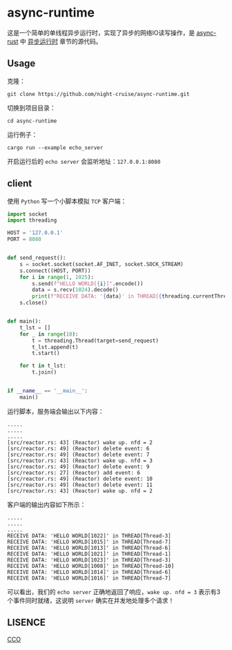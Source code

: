 # async-runtime
这是一个简单的单线程异步运行时，实现了异步的网络IO读写操作，是 [async-rust](https://github.com/night-cruise/async-rust) 中 [异步运行时](https://night-cruise.github.io/async-rust/%E5%BC%82%E6%AD%A5%E8%BF%90%E8%A1%8C%E6%97%B6.html) 章节的源代码。

## Usage
克隆：
```
git clone https://github.com/night-cruise/async-runtime.git
```
切换到项目目录：
```
cd async-runtime
```
运行例子：
```
cargo run --example echo_server
```
开启运行后的 `echo server` 会监听地址：`127.0.0.1:8080`

## client
使用 `Python` 写一个小脚本模拟 `TCP` 客户端：
```python
import socket
import threading

HOST = '127.0.0.1'
PORT = 8080


def send_request():
    s = socket.socket(socket.AF_INET, socket.SOCK_STREAM)
    s.connect((HOST, PORT))
    for i in range(1, 1025):
        s.send(f"HELLO WORLD[{i}]".encode())
        data = s.recv(1024).decode()
        print(f"RECEIVE DATA: '{data}' in THREAD[{threading.currentThread().name}]")
    s.close()


def main():
    t_lst = []
    for _ in range(10):
        t = threading.Thread(target=send_request)
        t_lst.append(t)
        t.start()

    for t in t_lst:
        t.join()


if __name__ == '__main__':
    main()
```
运行脚本，服务端会输出以下内容：
```
.....
.....
.....
[src/reactor.rs: 43] (Reactor) wake up. nfd = 2
[src/reactor.rs: 49] (Reactor) delete event: 6
[src/reactor.rs: 49] (Reactor) delete event: 7
[src/reactor.rs: 43] (Reactor) wake up. nfd = 3
[src/reactor.rs: 49] (Reactor) delete event: 9
[src/reactor.rs: 27] (Reactor) add event: 6
[src/reactor.rs: 49] (Reactor) delete event: 10
[src/reactor.rs: 49] (Reactor) delete event: 11
[src/reactor.rs: 43] (Reactor) wake up. nfd = 2
```
客户端的输出内容如下所示：
```
.....
.....
.....
RECEIVE DATA: 'HELLO WORLD[1022]' in THREAD[Thread-3]
RECEIVE DATA: 'HELLO WORLD[1015]' in THREAD[Thread-7]
RECEIVE DATA: 'HELLO WORLD[1013]' in THREAD[Thread-6]
RECEIVE DATA: 'HELLO WORLD[1021]' in THREAD[Thread-1]
RECEIVE DATA: 'HELLO WORLD[1023]' in THREAD[Thread-3]
RECEIVE DATA: 'HELLO WORLD[1008]' in THREAD[Thread-10]
RECEIVE DATA: 'HELLO WORLD[1014]' in THREAD[Thread-6]
RECEIVE DATA: 'HELLO WORLD[1016]' in THREAD[Thread-7]
```
可以看出，我们的 `echo server` 正确地返回了响应，`wake up. nfd = 3` 表示有3个事件同时就绪，这说明 `server` 确实在并发地处理多个请求！

## LISENCE
[CCO](https://creativecommons.org/choose/zero/)
